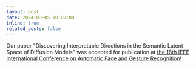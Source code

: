 ```yaml
---
layout: post
date: 2024-03-05 10:00:00
inline: true
related_posts: false
---
```


Our paper "Discovering Interpretable Directions in the Semantic Latent Space of Diffusion Models" was accepted for publication at [the 18th IEEE International Conference on Automatic Face and Gesture Recognition](https://fg2024.ieee-biometrics.org/)! 